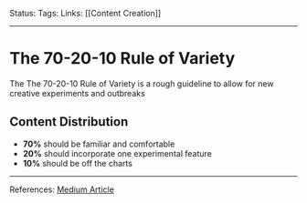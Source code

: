Status:
Tags:
Links: [[Content Creation]]
___
# The 70-20-10 Rule of Variety
The The 70-20-10 Rule of Variety is a rough guideline to allow for new creative experiments and outbreaks
## Content Distribution
- **70%** should be familiar and comfortable
- **20%** should incorporate one experimental feature
- **10%** should be off the charts
___
References: [Medium Article](https://medium.com/swlh/the-double-70-20-10-rules-for-content-creation-ce3fe70bccdc)